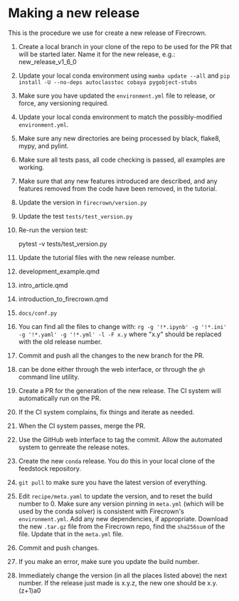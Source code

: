 # Making a new release

This is the procedure we use for create a new release of Firecrown.

1. Create a local branch in your clone of the repo to be used for the PR that will be started later. Name it for the new release, e.g.:  new_release_v1_6_0
2. Update your local conda environment using `mamba update --all` and `pip install -U --no-deps autoclasstoc cobaya pygobject-stubs`
3. Make sure you have updated the `environment.yml` file to release, or force, any versioning required.
4. Update your local conda environment to match the possibly-modified `environment.yml`.
5. Make sure any new directories are being processed by black, flake8, mypy, and pylint.
6. Make sure all tests pass, all code checking is passed, all examples are working.
7. Make sure that any new features introduced are described, and any features removed from the code have been removed, in the tutorial.
8. Update the version in `firecrown/version.py`
9. Update the test `tests/test_version.py`
10. Re-run the version test:

    
    pytest -v tests/test_version.py

11. Update the tutorial files with the new release number.
   1. development_example.qmd
   2. intro_article.qmd
   3. introduction_to_firecrown.qmd
   4. `docs/conf.py`
   5. You can find all the files to change with: `rg -g '!*.ipynb' -g '!*.ini' -g '!*.yaml' -g '!*.yml' -l -F x.y` where "x.y" should be replaced with the old release number.
12. Commit and push all the changes to the new branch for the PR.
   1. can be done either through the web interface, or through the `gh` command line utility.
13. Create a PR for the generation of the new release.
   The CI system will automatically run on the PR.
14. If the CI system complains, fix things and iterate as needed.
15. When the CI system passes, merge the PR.
16. Use the GitHub web interface to tag the commit.
   Allow the automated system to genreate the release notes.
17. Create the new `conda` release.
   You do this in your local clone of the feedstock repository.

   1. `git pull` to make sure you have the latest version of everything.
   2. Edit `recipe/meta.yaml` to update the version, and to reset the build number to 0.
      Make sure any version pinning in `meta.yml` (which will be used by the conda solver)  is consistent with Firecrown's `environment.yml`.
      Add any new dependencies, if appropriate.
      Download the new `.tar.gz` file from the Firecrown repo, find the `sha256sum` of the file.
      Update that in the `meta.yml` file.
   3. Commit and push changes.
   4. If you make an error, make sure you update the build number.

18. Immediately change the version (in all the places listed above) the next number. If the release just made is x.y.z, the new one should be x.y.(z+1)a0

